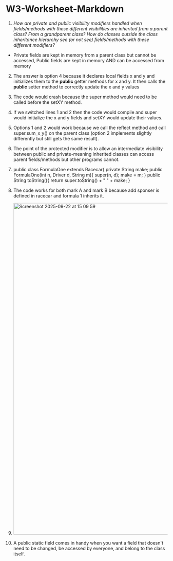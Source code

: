 # W3-Worksheet-Markdown

1. _How are private and public visibility modifiers handled when fields/methods with these different visibilities are inherited from a parent class?
From a grandparent class?
How do classes outside the class inheritance hierarchy see (or not see) fields/methods with these different modifiers?_
  - Private fields are kept in memory from a parent class but cannot be accessed, Public fields are kept in memory AND can be accessed from memory
2. The answer is option 4 because it declares local fields x and y and initializes them to the **public** getter methods for x and y. It then calls the **public** setter method to correctly update the x and y
    values
3. The code would crash because the super method would need to be called before the setXY method.
4. If we switched lines 1 and 2 then the code would compile and super would initialize the x and y fields and setXY would update their values.
5. Options 1 and 2 would work because we call the reflect method and call super.sum_x_y() on the parent class (option 2 implements slightly differently but still gets the same result).
6. The point of the protected modifier is to allow an intermediate visibility between public and private-meaning inherited classes can access parent fields/methods but other programs cannot.
7. public class FormulaOne extends Racecar{
    private String make;
    public FormulaOne(int n, Driver d, String m){
      super(n, d);
      make = m;
    }
    public String toString(){
      return super.toString() + " " + make;
    }

8. The code works for both mark A and mark B because add sponser is defined in racecar and formula 1 inherits it.
9. <img width="1640" height="1032" alt="Screenshot 2025-09-22 at 15 09 59" src="https://github.com/user-attachments/assets/02360188-0329-4ced-a013-c6e433ed2379" />
10. A public static field comes in handy when you want a field that doesn't need to be changed, be accessed by everyone, and belong to the class itself.

